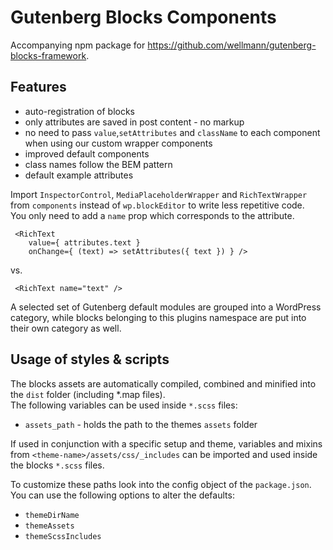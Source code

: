 # Gutenberg Blocks Components

Accompanying npm package for https://github.com/wellmann/gutenberg-blocks-framework.

## Features

* auto-registration of blocks
*  only attributes are saved in post content - no markup
* no need to pass `value`,`setAttributes` and `className` to each component when using our custom wrapper components
* improved default components
* class names follow the BEM pattern
* default example attributes

Import `InspectorControl`, `MediaPlaceholderWrapper` and `RichTextWrapper` from `components` instead of `wp.blockEditor` to write less repetitive code.  
You only need to add a `name` prop which corresponds to the attribute.

```
 <RichText
    value={ attributes.text }
    onChange={ (text) => setAttributes({ text }) } />
```
vs.
```
 <RichText name="text" />
```

A selected set of Gutenberg default modules are grouped into a WordPress category, while blocks belonging to this plugins namespace are put into their own category as well.

## Usage of styles & scripts

The blocks assets are automatically compiled, combined and minified into the `dist` folder (including *.map files).  
The following variables can be used inside `*.scss` files:
* `assets_path` - holds the path to the themes `assets` folder

If used in conjunction with a specific setup and theme, variables and mixins from `<theme-name>/assets/css/_includes` can be imported and used inside the blocks `*.scss` files.

To customize these paths look into the config object of the `package.json`.  
You can use the following options to alter the defaults:

* `themeDirName`
* `themeAssets`
* `themeScssIncludes`